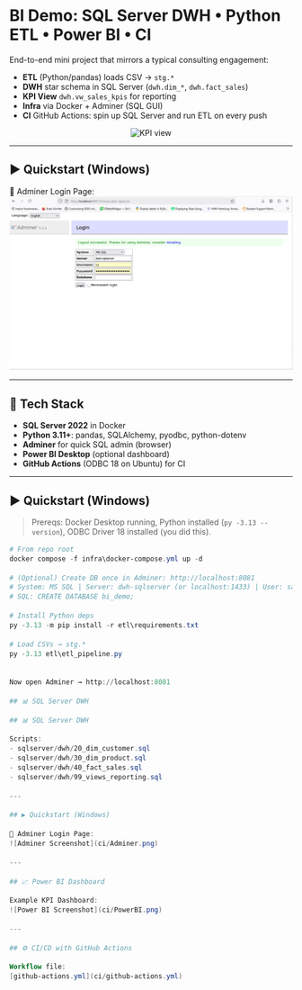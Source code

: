 # BI Demo: SQL Server DWH • Python ETL • Power BI • CI

End-to-end mini project that mirrors a typical consulting engagement:
- **ETL** (Python/pandas) loads CSV → `stg.*`
- **DWH** star schema in SQL Server (`dwh.dim_*`, `dwh.fact_sales`)
- **KPI View** `dwh.vw_sales_kpis` for reporting
- **Infra** via Docker + Adminer (SQL GUI)
- **CI** GitHub Actions: spin up SQL Server and run ETL on every push

<p align="center">
  <img src="docs/screenshots/kpi_view.png" alt="KPI view" width="720"/>
</p>

---


## ▶️ Quickstart (Windows)

📖 Adminer Login Page:  
![Adminer Screenshot](ci/Adminer.png)

---


## 🔧 Tech Stack
- **SQL Server 2022** in Docker
- **Python 3.11+**: pandas, SQLAlchemy, pyodbc, python-dotenv
- **Adminer** for quick SQL admin (browser)
- **Power BI Desktop** (optional dashboard)
- **GitHub Actions** (ODBC 18 on Ubuntu) for CI

---

## ▶️ Quickstart (Windows)

> Prereqs: Docker Desktop running, Python installed (`py -3.13 --version`), ODBC Driver 18 installed (you did this).

```powershell
# From repo root
docker compose -f infra\docker-compose.yml up -d

# (Optional) Create DB once in Adminer: http://localhost:8081
# System: MS SQL | Server: dwh-sqlserver (or localhost:1433) | User: sa | Pwd: <your SA pwd>
# SQL: CREATE DATABASE bi_demo;

# Install Python deps
py -3.13 -m pip install -r etl\requirements.txt

# Load CSVs → stg.*
py -3.13 etl\etl_pipeline.py


Now open Adminer → http://localhost:8081

## 📊 SQL Server DWH

## 📊 SQL Server DWH

Scripts:
- sqlserver/dwh/20_dim_customer.sql
- sqlserver/dwh/30_dim_product.sql
- sqlserver/dwh/40_fact_sales.sql
- sqlserver/dwh/99_views_reporting.sql

---

## ▶️ Quickstart (Windows)

📖 Adminer Login Page:  
![Adminer Screenshot](ci/Adminer.png)

---

## 📈 Power BI Dashboard

Example KPI Dashboard:  
![Power BI Screenshot](ci/PowerBI.png)

---

## ⚙️ CI/CD with GitHub Actions

Workflow file:  
[github-actions.yml](ci/github-actions.yml)


